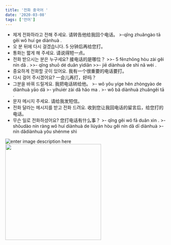 ```yaml
---
title: '전화 중국어 '
date: '2020-03-08'
tags: ['언어']
---
```


- 제게 전화하라고 전해 주세요. 请转告他给我回个电话。
	    >-qǐng zhuǎngào tā gěi wǒ huí ge diànhuà .
- 오 분 뒤에 다시 걸겠습니다. 5 分钟后再给您打。
- 통화는 짧게 해 주세요. 请说得短一点。
- 전화 받으시는 분은 누구세요? 接电话的是哪位？
		>>- 5 fēnzhōng hòu zài gěi nín dǎ .
		>>- qǐng shuō dé duǎn yìdiǎn 
		>>- jiē diànhuà de shì nǎ wèi .
- 중요하게 전화할 곳이 있어요. 我有一个很重要的电话要打。
- 다시 걸어 주시겠어요? 一会儿再打，好吗？
- 그분을 바꿔 드릴게요. 我把电话转给他。
		>- wǒ yǒu yíge hěn zhòngyào de diànhuà yāo dǎ 
		>- yíhuìér zài dǎ hǎo ma .
		>- wǒ bǎ diànhuà zhuǎngěi tā .
- 문자 메시지 주세요. 请给我发短信。
- 전화 달라는 메시지를 받고 전화 드려요. 收到您让我回电话的留言后，给您打的电话。
- 무슨 일로 전화하셨어요? 您打电话有什么事？
		>- qǐng gěi wǒ fā duǎn xìn . 
		>- shōudào nín ràng wǒ huí diànhuà de liúyán hòu gěi nín dǎ dī diànhuà 
		>- nín dǎdiànhuà yǒu shénme shì

![enter image description here](https://storage.googleapis.com/artlab-public.appspot.com/share/GCCEKI7XQRAT.png  )
<img src=" https://storage.googleapis.com/artlab-public.appspot.com/share/GCCEKI7XQRAT.png" width="300" height="300">
<!--stackedit_data:
eyJoaXN0b3J5IjpbLTE3NDIzODE1OTAsMTM3Mjg0Mzc3OCwyND
MwODMxMDUsLTEwNDQ0OTE5OCwtMTU3NjkzOTg4XX0=
-->